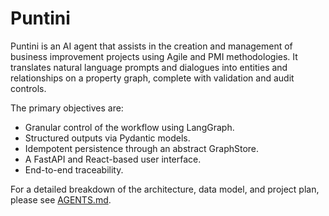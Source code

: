 # Puntini

Puntini is an AI agent that assists in the creation and management of business improvement projects using Agile and PMI methodologies. It translates natural language prompts and dialogues into entities and relationships on a property graph, complete with validation and audit controls.

The primary objectives are:
- Granular control of the workflow using LangGraph.
- Structured outputs via Pydantic models.
- Idempotent persistence through an abstract GraphStore.
- A FastAPI and React-based user interface.
- End-to-end traceability.

For a detailed breakdown of the architecture, data model, and project plan, please see [AGENTS.md](AGENTS.md).
